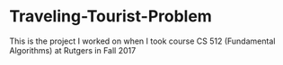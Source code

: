 # Traveling-Tourist-Problem
This is the project I worked on when I took course CS 512 (Fundamental Algorithms) at Rutgers in Fall 2017
